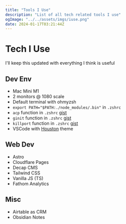 ```yaml
---
title: "Tools I Use"
description: "List of all tech related tools I use"
ogImage: "../../assets/imgs/iuse.png"
date: 2024-01-17T03:21:44Z
---
```


# Tech I Use

I'll keep this updated with everything I think is useful

## Dev Env

- Mac Mini M1 
- 2 monitors @ 1080 scale
- Default terminal with ohmyzsh
- `export PATH="$PATH:./node_modules/.bin"` in `.zshrc`
- `acp` function in `.zshrc` [gist](https://gist.github.com/OliverSpeir/6842787f67680a1844c718e09eacb169)
- `ginit` function in `.zshrc` [gist](https://gist.github.com/OliverSpeir/1bc4db65c49cfb05d875876ff35d6b27)
- `killport` function in `.zshrc` [gist](https://gist.github.com/OliverSpeir/09f40be59f31bfa2fafb018d4a49c456)
- VSCode with [Houston](https://marketplace.visualstudio.com/items?itemName=astro-build.houston) theme


## Web Dev

- Astro
- Cloudflare Pages
- Decap CMS
- Tailwind CSS
- Vanilla JS (TS)
- Fathom Analytics

## Misc

- Airtable as CRM
- Obsidian Notes
